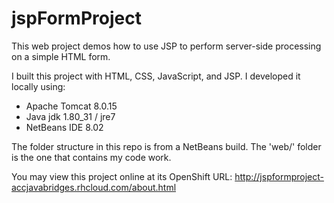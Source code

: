 # jspFormProject
This web project demos how to use JSP to perform server-side processing on a simple HTML form.

I built this project with HTML, CSS, JavaScript, and JSP. I developed it locally using: 
- Apache Tomcat 8.0.15
- Java jdk 1.80_31 / jre7
- NetBeans IDE 8.02 

The folder structure in this repo is from a NetBeans build. The 'web/' folder is the one that contains my code work. 

You may view this project online at its OpenShift URL: 
http://jspformproject-accjavabridges.rhcloud.com/about.html

